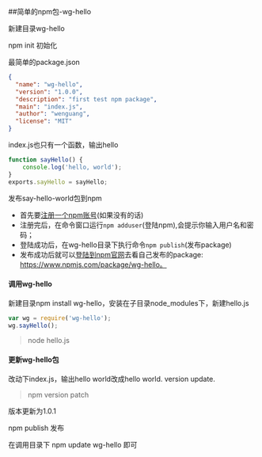 ##简单的npm包-wg-hello

新建目录wg-hello

npm init 初始化

最简单的package.json

```json
{
  "name": "wg-hello",
  "version": "1.0.0",
  "description": "first test npm package",
  "main": "index.js",
  "author": "wenguang",
  "license": "MIT"
}
```

index.js也只有一个函数，输出hello

```javascript
function sayHello() {
	console.log('hello, world');
}
exports.sayHello = sayHello;
```

发布say-hello-world包到npm

- 首先要[注册一个npm账号](https://www.npmjs.com/signup)(如果没有的话)
- 注册完后，在命令窗口运行`npm adduser`(登陆npm),会提示你输入用户名和密码；
- 登陆成功后，在wg-hello目录下执行命令`npm publish`(发布package)
- 发布成功后就可以[登陆到npm官网](https://www.npmjs.com/login)去看自己发布的package: https://www.npmjs.com/package/wg-hello。



#### 调用wg-hello

新建目录npm install wg-hello，安装在子目录node_modules下，新建hello.js

```javascript
var wg = require('wg-hello');
wg.sayHello();
```

> node hello.js



#### 更新wg-hello包

改动下index.js，输出hello world改成hello world. version update.

> npm version patch 

版本更新为1.0.1

npm publish 发布

在调用目录下 npm update wg-hello 即可